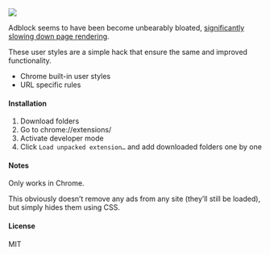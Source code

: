 <a href="https://twitter.com/aberigle/status/550272561293320192" target="_blank">
<img src="https://pbs.twimg.com/media/B6L1-iDIgAE7z_-.jpg">
</a>

Adblock seems to have been become unbearably bloated, [significantly slowing down page rendering](http://www.extremetech.com/computing/182428-ironic-iframes-adblock-plus-is-probably-the-reason-firefox-and-chrome-are-such-memory-hogs).

These user styles are a simple hack that ensure the same and improved functionality.

- Chrome built-in user styles
- URL specific rules

#### Installation
1. Download folders
2. Go to chrome://extensions/
3. Activate developer mode
4. Click `Load unpacked extension…` and add downloaded folders one by one


#### Notes
Only works in Chrome.

This obviously doesn’t remove any ads from any site (they’ll still be loaded), but simply hides them using CSS.

#### License
MIT